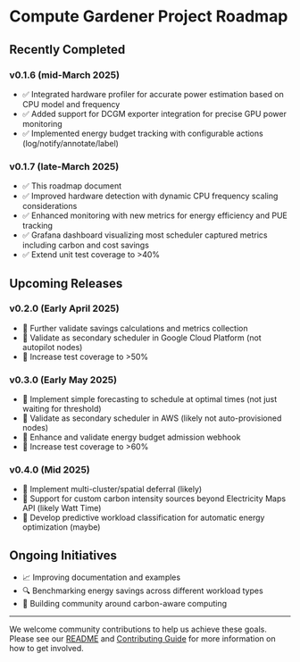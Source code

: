 # Compute Gardener Project Roadmap

## Recently Completed

### v0.1.6 (mid-March 2025)
- ✅ Integrated hardware profiler for accurate power estimation based on CPU model and frequency
- ✅ Added support for DCGM exporter integration for precise GPU power monitoring
- ✅ Implemented energy budget tracking with configurable actions (log/notify/annotate/label)

### v0.1.7 (late-March 2025)
- ✅ This roadmap document
- ✅ Improved hardware detection with dynamic CPU frequency scaling considerations
- ✅ Enhanced monitoring with new metrics for energy efficiency and PUE tracking
- ✅ Grafana dashboard visualizing most scheduler captured metrics including carbon and cost savings
- ✅ Extend unit test coverage to >40%

## Upcoming Releases

### v0.2.0 (Early April 2025)
- 🚀 Further validate savings calculations and metrics collection
- 🚀 Validate as secondary scheduler in Google Cloud Platform (not autopilot nodes)
- 🚀 Increase test coverage to >50%

### v0.3.0 (Early May 2025)
- 🔮 Implement simple forecasting to schedule at optimal times (not just waiting for threshold)
- 🔮 Validate as secondary scheduler in AWS (likely not auto-provisioned nodes)
- 🔮 Enhance and validate energy budget admission webhook
- 🔮 Increase test coverage to >60%

### v0.4.0 (Mid 2025)
- 🔭 Implement multi-cluster/spatial deferral (likely)
- 🔭 Support for custom carbon intensity sources beyond Electricity Maps API (likely Watt Time)
- 🔭 Develop predictive workload classification for automatic energy optimization (maybe)

## Ongoing Initiatives
- 📈 Improving documentation and examples
- 🔍 Benchmarking energy savings across different workload types
- 🌱 Building community around carbon-aware computing

----

We welcome community contributions to help us achieve these goals. Please see our [README](../README.md) and [Contributing Guide](../CONTRIBUTING.md) for more information on how to get involved.